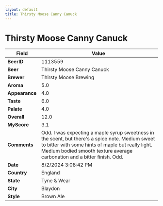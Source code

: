 ```yaml
---
layout: default
title: Thirsty Moose Canny Canuck
---
```


# Thirsty Moose Canny Canuck

| Field         | Value     |
|---------------|-----------|
| **BeerID** | 1113559 |
| **Beer** | Thirsty Moose Canny Canuck |
| **Brewer** | Thirsty Moose Brewing |
| **Aroma** | 5.0 |
| **Appearance** | 4.0 |
| **Taste** | 6.0 |
| **Palate** | 4.0 |
| **Overall** | 12.0 |
| **MyScore** | 3.1 |
| **Comments** | Odd. I was expecting a maple syrup sweetness in the scent, but there's a spice note. Medium sweet to bitter with some hints of maple but really light. Medium bodied smooth texture average carbonation and a bitter finish.  Odd. |
| **Date** | 8/2/2024 3:08:42 PM |
| **Country** | England |
| **State** | Tyne &amp; Wear |
| **City** | Blaydon |
| **Style** | Brown Ale |
